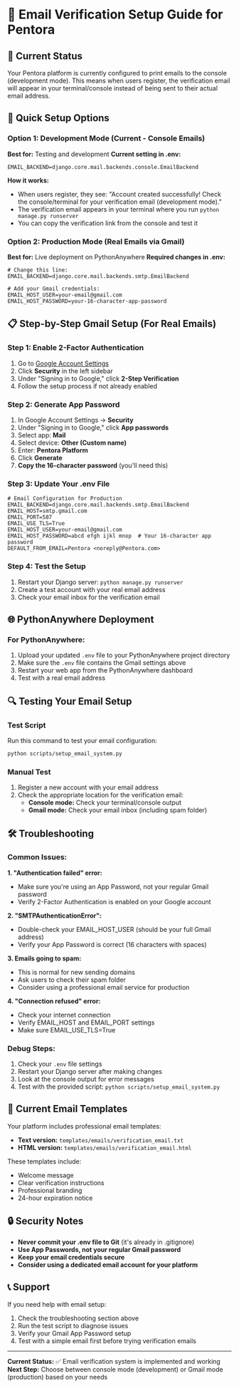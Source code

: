 # 📧 Email Verification Setup Guide for Pentora

## 🔧 Current Status
Your Pentora platform is currently configured to print emails to the console (development mode). This means when users register, the verification email will appear in your terminal/console instead of being sent to their actual email address.

## 🚀 Quick Setup Options

### Option 1: Development Mode (Current - Console Emails)
**Best for:** Testing and development
**Current setting in .env:**
```
EMAIL_BACKEND=django.core.mail.backends.console.EmailBackend
```

**How it works:**
- When users register, they see: "Account created successfully! Check the console/terminal for your verification email (development mode)."
- The verification email appears in your terminal where you run `python manage.py runserver`
- You can copy the verification link from the console and test it

### Option 2: Production Mode (Real Emails via Gmail)
**Best for:** Live deployment on PythonAnywhere
**Required changes in .env:**

```env
# Change this line:
EMAIL_BACKEND=django.core.mail.backends.smtp.EmailBackend

# Add your Gmail credentials:
EMAIL_HOST_USER=your-email@gmail.com
EMAIL_HOST_PASSWORD=your-16-character-app-password
```

## 📋 Step-by-Step Gmail Setup (For Real Emails)

### Step 1: Enable 2-Factor Authentication
1. Go to [Google Account Settings](https://myaccount.google.com/)
2. Click **Security** in the left sidebar
3. Under "Signing in to Google," click **2-Step Verification**
4. Follow the setup process if not already enabled

### Step 2: Generate App Password
1. In Google Account Settings → **Security**
2. Under "Signing in to Google," click **App passwords**
3. Select app: **Mail**
4. Select device: **Other (Custom name)**
5. Enter: **Pentora Platform**
6. Click **Generate**
7. **Copy the 16-character password** (you'll need this)

### Step 3: Update Your .env File
```env
# Email Configuration for Production
EMAIL_BACKEND=django.core.mail.backends.smtp.EmailBackend
EMAIL_HOST=smtp.gmail.com
EMAIL_PORT=587
EMAIL_USE_TLS=True
EMAIL_HOST_USER=your-email@gmail.com
EMAIL_HOST_PASSWORD=abcd efgh ijkl mnop  # Your 16-character app password
DEFAULT_FROM_EMAIL=Pentora <noreply@Pentora.com>
```

### Step 4: Test the Setup
1. Restart your Django server: `python manage.py runserver`
2. Create a test account with your real email address
3. Check your email inbox for the verification email

## 🌐 PythonAnywhere Deployment

### For PythonAnywhere:
1. Upload your updated `.env` file to your PythonAnywhere project directory
2. Make sure the `.env` file contains the Gmail settings above
3. Restart your web app from the PythonAnywhere dashboard
4. Test with a real email address

## 🔍 Testing Your Email Setup

### Test Script
Run this command to test your email configuration:
```bash
python scripts/setup_email_system.py
```

### Manual Test
1. Register a new account with your email address
2. Check the appropriate location for the verification email:
   - **Console mode:** Check your terminal/console output
   - **Gmail mode:** Check your email inbox (including spam folder)

## 🛠️ Troubleshooting

### Common Issues:

**1. "Authentication failed" error:**
- Make sure you're using an App Password, not your regular Gmail password
- Verify 2-Factor Authentication is enabled on your Google account

**2. "SMTPAuthenticationError":**
- Double-check your EMAIL_HOST_USER (should be your full Gmail address)
- Verify your App Password is correct (16 characters with spaces)

**3. Emails going to spam:**
- This is normal for new sending domains
- Ask users to check their spam folder
- Consider using a professional email service for production

**4. "Connection refused" error:**
- Check your internet connection
- Verify EMAIL_HOST and EMAIL_PORT settings
- Make sure EMAIL_USE_TLS=True

### Debug Steps:
1. Check your `.env` file settings
2. Restart your Django server after making changes
3. Look at the console output for error messages
4. Test with the provided script: `python scripts/setup_email_system.py`

## 📝 Current Email Templates

Your platform includes professional email templates:
- **Text version:** `templates/emails/verification_email.txt`
- **HTML version:** `templates/emails/verification_email.html`

These templates include:
- Welcome message
- Clear verification instructions
- Professional branding
- 24-hour expiration notice

## 🔒 Security Notes

- **Never commit your .env file to Git** (it's already in .gitignore)
- **Use App Passwords, not your regular Gmail password**
- **Keep your email credentials secure**
- **Consider using a dedicated email account for your platform**

## 📞 Support

If you need help with email setup:
1. Check the troubleshooting section above
2. Run the test script to diagnose issues
3. Verify your Gmail App Password setup
4. Test with a simple email first before trying verification emails

---

**Current Status:** ✅ Email verification system is implemented and working
**Next Step:** Choose between console mode (development) or Gmail mode (production) based on your needs
